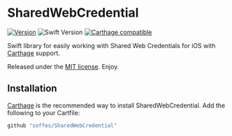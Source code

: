# SharedWebCredential

[![Version](https://img.shields.io/github/release/soffes/SharedWebCredential.svg)](https://github.com/soffes/SharedWebCredential/releases)
![Swift Version](https://img.shields.io/badge/swift-3.0.2-orange.svg)
[![Carthage compatible](https://img.shields.io/badge/Carthage-compatible-4BC51D.svg?style=flat)](https://github.com/Carthage/Carthage)

Swift library for easily working with Shared Web Credentials for iOS with [Carthage](https://github.com/carthage/carthage) support.

Released under the [MIT license](LICENSE). Enjoy.


## Installation

[Carthage](https://github.com/carthage/carthage) is the recommended way to install SharedWebCredential. Add the following to your Cartfile:

``` ruby
github "soffes/SharedWebCredential"
```
